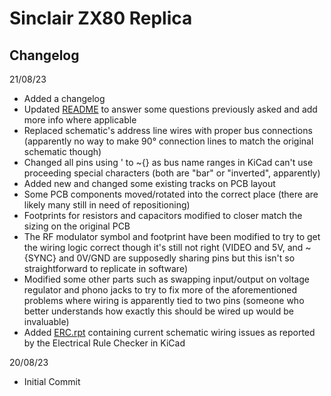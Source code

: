 # Sinclair ZX80 Replica

## Changelog

21/08/23  
- Added a changelog  
- Updated [README](https://raw.githubusercontent.com/TankedThomas/ZX80/master/README.md) to answer some questions previously asked and add more info where applicable  
- Replaced schematic's address line wires with proper bus connections (apparently no way to make 90&deg; connection lines to match the original schematic though)  
- Changed all pins using ' to ~{} as bus name ranges in KiCad can't use proceeding special characters (both are "bar" or "inverted", apparently)  
- Added new and changed some existing tracks on PCB layout  
- Some PCB components moved/rotated into the correct place (there are likely many still in need of repositioning)  
- Footprints for resistors and capacitors modified to closer match the sizing on the original PCB
- The RF modulator symbol and footprint have been modified to try to get the wiring logic correct though it's still not right (VIDEO and 5V, and ~{SYNC} and 0V/GND are supposedly sharing pins but this isn't so straightforward to replicate in software)  
- Modified some other parts such as swapping input/output on voltage regulator and phono jacks to try to fix more of the aforementioned problems where wiring is apparently tied to two pins (someone who better understands how exactly this should be wired up would be invaluable)  
- Added [ERC.rpt](https://raw.githubusercontent.com/TankedThomas/ZX80/master/Docs/ERC.rpt) containing current schematic wiring issues as reported by the Electrical Rule Checker in KiCad  

20/08/23  
- Initial Commit  
